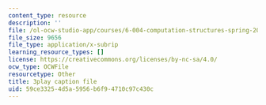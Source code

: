 ```yaml
---
content_type: resource
description: ''
file: /ol-ocw-studio-app/courses/6-004-computation-structures-spring-2017/59ce33254d5a5956b6f94710c97c430c_ffgPLOLPCYU.vtt
file_size: 9656
file_type: application/x-subrip
learning_resource_types: []
license: https://creativecommons.org/licenses/by-nc-sa/4.0/
ocw_type: OCWFile
resourcetype: Other
title: 3play caption file
uid: 59ce3325-4d5a-5956-b6f9-4710c97c430c
---
```

